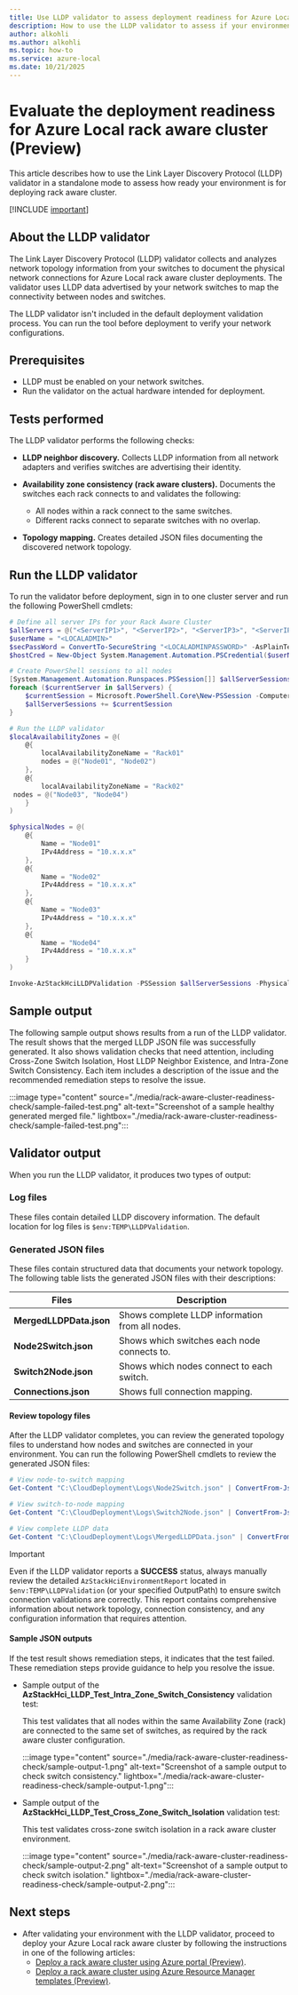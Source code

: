 ```yaml
---
title: Use LLDP validator to assess deployment readiness for Azure Local rack aware cluster (Preview).
description: How to use the LLDP validator to assess if your environment is ready for deploying Azure Local rack aware cluster (Preview).
author: alkohli
ms.author: alkohli
ms.topic: how-to
ms.service: azure-local
ms.date: 10/21/2025
---
```


# Evaluate the deployment readiness for Azure Local rack aware cluster (Preview)

This article describes how to use the Link Layer Discovery Protocol (LLDP) validator in a standalone mode to assess how ready your environment is for deploying rack aware cluster.

[!INCLUDE [important](../includes/hci-preview.md)]

## About the LLDP validator

The Link Layer Discovery Protocol (LLDP) validator collects and analyzes network topology information from your switches to document the physical network connections for Azure Local rack aware cluster deployments. The validator uses LLDP data advertised by your network switches to map the connectivity between nodes and switches.

The LLDP validator isn't included in the default deployment validation process. You can run the tool before deployment to verify your network configurations.

## Prerequisites

- LLDP must be enabled on your network switches.
- Run the validator on the actual hardware intended for deployment.

## Tests performed

The LLDP validator performs the following checks:

- **LLDP neighbor discovery.** Collects LLDP information from all network adapters and verifies switches are advertising their identity.

- **Availability zone consistency (rack aware clusters).** Documents the switches each rack connects to and validates the following:

   - All nodes within a rack connect to the same switches.
   - Different racks connect to separate switches with no overlap.

- **Topology mapping.** Creates detailed JSON files documenting the discovered network topology.

## Run the LLDP validator

To run the validator before deployment, sign in to one cluster server and run the following PowerShell cmdlets:

```powershell
# Define all server IPs for your Rack Aware Cluster
$allServers = @("<ServerIP1>", "<ServerIP2>", "<ServerIP3>", "<ServerIP4>")  # Replace with actual IPs
$userName = "<LOCALADMIN>"
$secPassWord = ConvertTo-SecureString "<LOCALADMINPASSWORD>" -AsPlainText -Force
$hostCred = New-Object System.Management.Automation.PSCredential($userName, $secPassWord)

# Create PowerShell sessions to all nodes
[System.Management.Automation.Runspaces.PSSession[]] $allServerSessions = @()
foreach ($currentServer in $allServers) {
    $currentSession = Microsoft.PowerShell.Core\New-PSSession -ComputerName $currentServer -Credential $hostCred -ErrorAction Stop
    $allServerSessions += $currentSession
}

# Run the LLDP validator
$localAvailabilityZones = @(
    @{
        localAvailabilityZoneName = "Rack01"
        nodes = @("Node01", "Node02")
    },
    @{
        localAvailabilityZoneName = "Rack02"
 nodes = @("Node03", "Node04")
    }
)

$physicalNodes = @(
    @{
        Name = "Node01"
        IPv4Address = "10.x.x.x"
    },
    @{
        Name = "Node02"
        IPv4Address = "10.x.x.x"
    },
    @{
        Name = "Node03"
        IPv4Address = "10.x.x.x"
    },
    @{
        Name = "Node04"
        IPv4Address = "10.x.x.x"
    }
)

Invoke-AzStackHciLLDPValidation -PSSession $allServerSessions -PhysicalNodeList $physicalNodes -LocalAvailabilityZones $localAvailabilityZones -ClusterPattern 'RackAware'
```

## Sample output

The following sample output shows results from a run of the LLDP validator. The result shows that the merged LLDP JSON file was successfully generated. It also shows validation checks that need attention, including Cross-Zone Switch Isolation, Host LLDP Neighbor Existence, and Intra-Zone Switch Consistency. Each item includes a description of the issue and the recommended remediation steps to resolve the issue.

:::image type="content" source="./media/rack-aware-cluster-readiness-check/sample-failed-test.png" alt-text="Screenshot of a sample healthy generated merged file." lightbox="./media/rack-aware-cluster-readiness-check/sample-failed-test.png":::

## Validator output

When you run the LLDP validator, it produces two types of output:

### Log files

These files contain detailed LLDP discovery information. The default location for log files is `$env:TEMP\LLDPValidation`.

### Generated JSON files

These files contain structured data that documents your network topology. The following table lists the generated JSON files with their descriptions:

| Files | Description |
|--|--|
| **MergedLLDPData.json** | Shows complete LLDP information from all nodes. |
| **Node2Switch.json** | Shows which switches each node connects to. |
| **Switch2Node.json** | Shows which nodes connect to each switch. |
| **Connections.json** | Shows full connection mapping. |

#### Review topology files

After the LLDP validator completes, you can review the generated topology files to understand how nodes and switches are connected in your environment. You can run the following PowerShell cmdlets to review the generated JSON files:

```powershell
# View node-to-switch mapping
Get-Content "C:\CloudDeployment\Logs\Node2Switch.json" | ConvertFrom-Json | Format-List

# View switch-to-node mapping  
Get-Content "C:\CloudDeployment\Logs\Switch2Node.json" | ConvertFrom-Json | Format-List

# View complete LLDP data
Get-Content "C:\CloudDeployment\Logs\MergedLLDPData.json" | ConvertFrom-Json
```

> [!IMPORTANT]
> Even if the LLDP validator reports a **SUCCESS** status, always manually review the detailed `AzStackHciEnvironmentReport` located in `$env:TEMP\LLDPValidation` (or your specified OutputPath) to ensure switch connection validations are correctly. This report contains comprehensive information about network topology, connection consistency, and any configuration information that requires attention.

#### Sample JSON outputs

If the test result shows remediation steps, it indicates that the test failed. These remediation steps provide guidance to help you resolve the issue.

- Sample output of the **AzStackHci_LLDP_Test_Intra_Zone_Switch_Consistency** validation test:

   This test validates that all nodes within the same Availability Zone (rack) are connected to the same set of switches, as required by the rack aware cluster configuration.

   :::image type="content" source="./media/rack-aware-cluster-readiness-check/sample-output-1.png" alt-text="Screenshot of a sample output to check switch consistency." lightbox="./media/rack-aware-cluster-readiness-check/sample-output-1.png":::

- Sample output of the **AzStackHci_LLDP_Test_Cross_Zone_Switch_Isolation** validation test:

   This test validates cross-zone switch isolation in a rack aware cluster environment.

   :::image type="content" source="./media/rack-aware-cluster-readiness-check/sample-output-2.png" alt-text="Screenshot of a sample output to check switch isolation." lightbox="./media/rack-aware-cluster-readiness-check/sample-output-2.png":::

## Next steps

- After validating your environment with the LLDP validator, proceed to deploy your Azure Local rack aware cluster by following the instructions in one of the following articles:
    - [Deploy a rack aware cluster using Azure portal (Preview)](./rack-aware-cluster-deploy-portal.md).
    - [Deploy a rack aware cluster using Azure Resource Manager templates (Preview)](../index.yml).